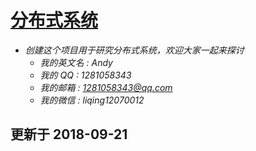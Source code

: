 # [分布式系统](https://github.com/AndyWannaSing/awesome-distributed-system#分布式系统)
* *创建这个项目用于研究分布式系统，欢迎大家一起来探讨* 
  * *我的英文名 : Andy*
  * *我的 QQ : 1281058343*
  * *我的邮箱 : 1281058343@qq.com*
  * *我的微信 : liqing12070012*
## 更新于 2018-09-21 
